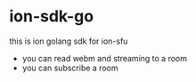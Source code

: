 # ion-sdk-go
this is ion golang sdk for ion-sfu

* you can read webm and streaming to a room
* you can subscribe a room
